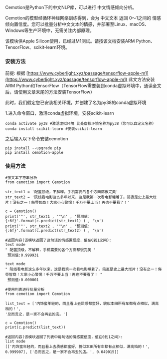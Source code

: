 Cemotion是Python下的中文NLP库，可以进行 中文情感倾向分析。

Cemotion的模型经循环神经网络训练得到，会为 中文文本 返回 0～1之间的 情感倾向置信度。您可以批量分析中文文本的情感，并部署至Linux、macOS、Windows等生产环境中，无需关注内部原理。

该模块供Apple Silicon使用，已经过M1测试。请按该文档安装ARM Python、TensorFlow、scikit-learn环境。



### 安装方法

前提:
根据 [https://www.cyberlight.xyz/passage/tensorflow-apple-m1](https://www.cyberlight.xyz/passage/tensorflow-apple-m1) 此文方法安装ARM Python和TensorFlow（TensorFlow需要装到conda虚拟环境中，通读全文后，请使用文章末尾的方法安装TensorFlow）

此时，我们假定您已安装相关环境，并创建了名为py38的conda虚拟环境

1.进入命令窗口，激活conda虚拟环境，安装scikit-learn


```
conda activate py38 #激活虚拟环境 此处虚拟环境名称为py38（您可以自定义名称）
conda install scikit-learn #安装scikit-learn
```


之后输入以下命令安装cemotion
```
pip install --upgrade pip
pip install cemotion-apple
```



### 使用方法
```
#按文本字符串分析
from cemotion import Cemotion

str_text1 = '配置顶级，不解释，手机需要的各个方面都很完美'
str_text2 = '院线看电影这么多年以来，这是我第一次看电影睡着了。简直是史上最大烂片！没有之一！侮辱智商！大家小心警惕！千万不要上当！再也不要看了！'

c = Cemotion()
print('"', str_text1 , '"\n' , '预测值:{:6f}'.format(c.predict(str_text1) ) , '\n')
print('"', str_text2 , '"\n' , '预测值:{:6f}'.format(c.predict(str_text2) ) , '\n')
```


```
#返回内容(该模块返回了这句话的情感置信度，值在0到1之间):
text mode
" 配置顶级，不解释，手机需要的各个方面都很完美 "
 预测值:0.999931 

text mode
" 院线看电影这么多年以来，这是我第一次看电影睡着了。简直是史上最大烂片！没有之一！侮辱智商！大家小心警惕！千万不要上当！再也不要看了！ "
 预测值:0.000001 
```




```
#使用列表进行批量分析
from cemotion import Cemotion

list_text = ['内饰蛮年轻的，而且看上去质感都蛮好，貌似本田所有车都有点相似，满高档的！',
'总而言之，是一家不会再去的店。']

c = Cemotion()
print(c.predict(list_text))
```


```
#返回内容(该模块返回了列表中每句话的情感置信度，值在0到1之间):
list mode
[['内饰蛮年轻的，而且看上去质感都蛮好，貌似本田所有车都有点相似，满高档的！', 0.999907], ['总而言之，是一家不会再去的店。', 0.049015]]
```